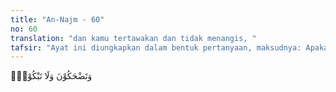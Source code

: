 ```yaml
---
title: "An-Najm - 60"
no: 60
translation: "dan kamu tertawakan dan tidak menangis, "
tafsir: "Ayat ini diungkapkan dalam bentuk pertanyaan, maksudnya: Apakah layak bagi kamu, sesudah keterangan yang jelas itu bahwa manusia merasa heran terhadap Al-Qur'an, sedang AlQur'an membawa petunjuk untuk kamu ke jalan yang benar dan menghantarkan kamu ke jalan yang lurus; atau kamu masih memandangnya rendah dengan mencemoohkan dan berpaling dari padanya. Al-Baihaqi dalam Kitab Syu'abul Iman meriwayatkan dari Abu Hurairah, ia berkata, \"Ketika turun firman Allah 'maka apakah kamu merasa heran terhadap pemberitaan ini?\" Ahli Suffah menangis sehingga mengalir air mata mereka ke pipi. Dan ketika Nabi Muhammad saw melihat tangisan mereka beliau pun menangis, lalu kami menangis karena tangisan beliau, seraya berkata: Tidak akan masuk neraka orang-orang yang menangis karena takut kepada Allah dan tidak akan masuk surga orang-orang yang terusmenerus mengerjakan maksiat Dan kalaulah orang-orang tidak melakukan dosa sungguh Allah akan mendatangkan orang-orang yang berdosa, lalu mereka beristigfar, maka Allah mengampuni mereka. (Riwayat al-Baihaqi) \n\nKemudian Allah menyatakan kewajiban mengagungkan dan khusyu' ketika mendengar Al-Qur'an, sebagaimana firman Allah: \n\nDan mereka menyungkurkan wajah sambil menangis dan mereka bertambah khusyuk. (al-Isra'/17: 109)"
---
```


وَتَضْحَكُوْنَ وَلَا تَبْكُوْنَۙ  
